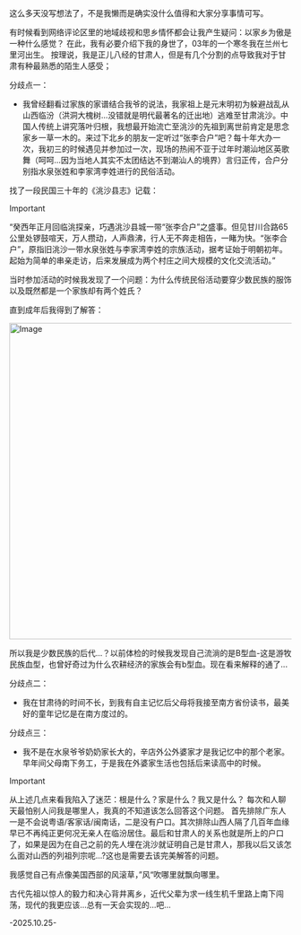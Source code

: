 这么多天没写想法了，不是我懒而是确实没什么值得和大家分享事情可写。

有时候看到网络评论区里的地域歧视和思乡情怀都会让我产生疑问：以家乡为傲是一种什么感觉？
在此，我有必要介绍下我的身世了，03年的一个寒冬我在兰州七里河出生。
按理说，我是正儿八经的甘肃人，但是有几个分割的点导致我对于甘肃有种最熟悉的陌生人感受；

分歧点一：

- 我曾经翻看过家族的家谱结合我爷的说法，我家祖上是元末明初为躲避战乱从山西临汾（洪洞大槐树...没错就是明代最著名的迁出地）逃难至甘肃洮沙。中国人传统上讲究落叶归根，我想最开始流亡至洮沙的先祖到离世前肯定是思念家乡一草一木的。来过下北乡的朋友一定听过“张李合户”吧？每十年大办一次，我初三的时候遇见并参加过一次，现场的热闹不亚于过年时潮汕地区英歌舞（呵呵...因为当地人其实不太团结达不到潮汕人的境界）言归正传，合户分别指水泉张姓和李家湾李姓进行的民俗活动。

找了一段民国三十年的《洮沙县志》记载：
> [!IMPORTANT]
“癸西年正月回临洮探亲，巧遇洮沙县城一带“张李合户”之盛事。但见甘川合路65公里处锣鼓喧天，万人攒动，人声鼎沸，行人无不奔走相告，一睹为快。“张李合户”，原指旧洮沙一带水泉张姓与李家湾李姓的宗族活动，据考证始于明朝初年。起始为简单的串亲走访，后来发展成为两个村庄之间大规模的文化交流活动。” 

当时参加活动的时候我发现了一个问题：为什么传统民俗活动要穿少数民族的服饰以及既然都是一个家族却有两个姓氏？

直到成年后我得到了解答：

<img width="838" height="564" alt="Image" src="https://github.com/user-attachments/assets/b6d206d3-b84c-473a-81cd-4e439732cf30" />

所以我是少数民族的后代...？以前体检的时候我发现自己流淌的是B型血-这是游牧民族血型，也曾好奇过为什么农耕经济的家族会有b型血。现在看来解释的通了...

分歧点二：

- 我在甘肃待的时间不长，到我有自主记忆后父母将我接至南方省份读书，最美好的童年记忆是在南方度过的。

分歧点三：

- 我不是在水泉爷爷奶奶家长大的，辛店外公外婆家才是我记忆中的那个老家。早年间父母南下务工，于是我在外婆家生活也包括后来读高中的时候。

> [!IMPORTANT]
从上述几点来看我陷入了迷茫：根是什么？家是什么？我又是什么？
每次和人聊天最怕别人问我是哪里人，我真的不知道该怎么回答这个问题。
首先排除广东人一是不会说粤语/客家话/闽南话，二是没有户口。其次排除山西人隔了几百年血缘早已不再纯正更何况无亲人在临汾居住。最后和甘肃人的关系也就是所上的户口了，如果是因为在自己之前的先人埋在洮沙就证明自己是甘肃人，那我以后又该怎么面对山西的列祖列宗呢...?这也是需要去该完美解答的问题。

我感觉自己有点像美国西部的风滚草，”风“吹哪里就飘向哪里。

古代先祖以惊人的毅力和决心背井离乡，近代父辈为求一线生机千里路上南下闯荡，现代的我更应该...总有一天会实现的...吧...

-2025.10.25-
